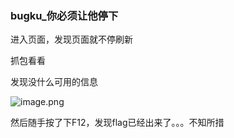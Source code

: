 ### bugku_你必须让他停下

进入页面，发现页面就不停刷新

抓包看看

发现没什么可用的信息

![image.png](https://i.loli.net/2021/07/13/2KluGCMzkQUsYJr.png)

然后随手按了下F12，发现flag已经出来了。。。不知所措